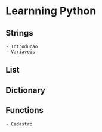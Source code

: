 # Learnning Python

## Strings
    - Introducao
    - Variaveis

## List

## Dictionary

## Functions
    - Cadastro